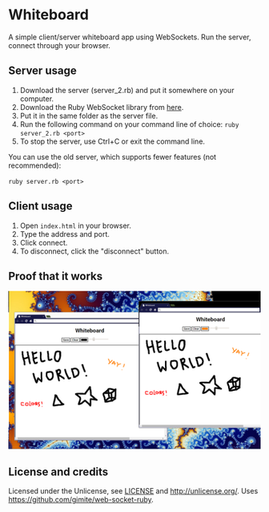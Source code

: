 # Whiteboard
A simple client/server whiteboard app using WebSockets.
Run the server, connect through your browser.

## Server usage
1. Download the server (server_2.rb) and put it somewhere on your computer.
2. Download the Ruby WebSocket library from [here](https://github.com/gimite/web-socket-ruby).
3. Put it in the same folder as the server file.
4. Run the following command on your command line of choice:
    `ruby server_2.rb <port>`
5. To stop the server, use Ctrl+C or exit the command line.

You can use the old server, which supports fewer features (not recommended):

`ruby server.rb <port>`

## Client usage
1. Open `index.html` in your browser.
2. Type the address and port.
3. Click connect.
4. To disconnect, click the "disconnect" button.

## Proof that it works
![It works!](https://raw.githubusercontent.com/InputUsername/Whiteboard/master/IT_WORKS.png)

## License and credits
Licensed under the Unlicense, see [LICENSE](https://github.com/InputUsername/Whiteboard/blob/master/LICENSE)
and http://unlicense.org/. Uses https://github.com/gimite/web-socket-ruby.
